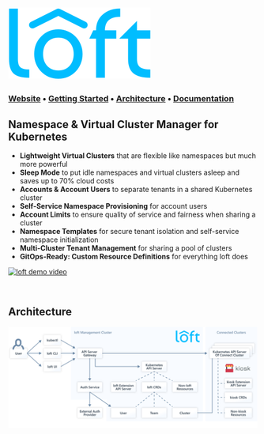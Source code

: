 <h1><a href="https://loft.sh/"><img src="docs/static/media/loft-logo.svg" alt="loft"></a></h1>

### **[Website](https://loft.sh/)** • **[Getting Started](https://loft.sh/docs/getting-started/setup)** • **[Architecture](#architecture)** • **[Documentation](https://loft.sh/docs/introduction)**

## Namespace & Virtual Cluster Manager for Kubernetes
- **Lightweight Virtual Clusters** that are flexible like namespaces but much more powerful
- **Sleep Mode** to put idle namespaces and virtual clusters asleep and saves up to 70% cloud costs
- **Accounts & Account Users** to separate tenants in a shared Kubernetes cluster
- **Self-Service Namespace Provisioning** for account users
- **Account Limits** to ensure quality of service and fairness when sharing a cluster
- **Namespace Templates** for secure tenant isolation and self-service namespace initialization
- **Multi-Cluster Tenant Management** for sharing a pool of clusters
- **GitOps-Ready: Custom Resource Definitions** for everything loft does

[![loft demo video](docs/static/media/loft-teaser.gif)](https://loft.sh/)


<br>

## Architecture

![loft architecture](docs/static/media/loft-architecture.svg)

<br>
